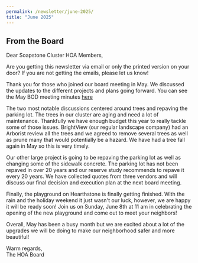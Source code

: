 ```yaml
---
permalink: /newsletter/june-2025/
title: "June 2025"
---
```

## From the Board
Dear Soapstone Cluster HOA Members,  

Are you getting this newsletter via email or only the printed version on your door? If you are not getting the emails, please let us know!   

Thank you for those who joined our board meeting in May. We discussed the updates to the different projects and plans going forward. You can see the May BOD meeting minutes [here](https://docs.google.com/document/d/1c6OVN8PPEiqe-sfe-DCRdYNXGB0iQnbY/edit?usp=sharing&ouid=112715785925501502631&rtpof=true&sd=true)  

The two most notable discussions centered around trees and repaving the parking lot. The trees in our cluster are aging and need a lot of maintenance. Thankfully we have enough budget this year to really tackle some of those issues. BrightView (our regular landscape company) had an Arborist review all the trees and we agreed to remove several trees as well as prune many that would potentially be a hazard. We have had a tree fall again in May so this is very timely. 

Our other large project is going to be repaving the parking lot as well as changing some of the sidewalk concrete. The parking lot has not been repaved in over 20 years and our reserve study recommends to repave it every 20 years. We have collected quotes from three vendors and will discuss our final decision and execution plan at the next board meeting.  

Finally, the playground on Hearthstone is finally getting finished. With the rain and the holiday weekend it just wasn't our luck, however, we are happy it will be ready soon! Join us on Sunday, June 8th at 11 am  in celebrating the opening of the new playground and come out to meet your neighbors!   

Overall, May has been a busy month but we are excited about a lot of the upgrades we will be doing to make our neighborhood safer and more beautiful!  

Warm regards,  
The HOA Board

